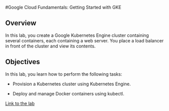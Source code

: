 #Google Cloud Fundamentals: Getting Started with GKE

## Overview
In this lab, you create a Google Kubernetes Engine cluster containing several containers, each containing a web server. You place a load balancer in front of the cluster and view its contents.

## Objectives
In this lab, you learn how to perform the following tasks:

- Provision a Kubernetes cluster using Kubernetes Engine.

- Deploy and manage Docker containers using kubectl.

[Link to the lab](https://googlepluralsight.qwiklabs.com/focuses/10750085?parent=lti_session)